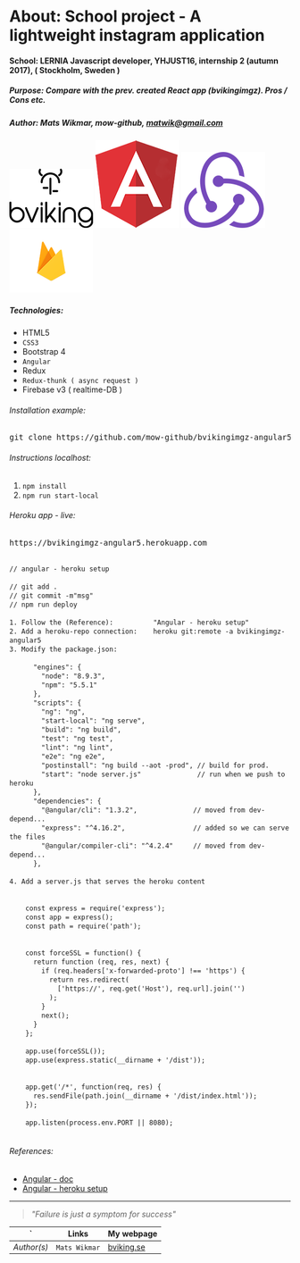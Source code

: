 # About: School project - A lightweight instagram application
#### School: LERNIA Javascript developer, YHJUST16, internship 2 (autumn 2017), ( Stockholm, Sweden )
##### Purpose: Compare with the prev. created React app (bvikingimgz). Pros / Cons etc.
##### Author: Mats Wikmar, mow-github, matwik@gmail.com

![bviking](img/bVikingFullBlack-logo-150x150.png)
![angular-logo-150x150](img/angular-logo-150x150.png)
![redux-logo-150x150](img/redux-logo-150x150.png)
![firebase-logo-150x150](img/firebase-logo-150x150.png)

##### Technologies:
* HTML5
* `CSS3`
* Bootstrap 4
* `Angular`
* Redux
* `Redux-thunk ( async request )`
* Firebase v3 ( realtime-DB )

###### Installation example:
<pre>git clone https://github.com/mow-github/bvikingimgz-angular5.git</pre>

###### Instructions localhost:
1. `npm install`
2. `npm run start-local`

###### Heroku app - live:
<pre>https://bvikingimgz-angular5.herokuapp.com</pre>



```

// angular - heroku setup

// git add . 
// git commit -m"msg"
// npm run deploy

1. Follow the (Reference):          "Angular - heroku setup" 
2. Add a heroku-repo connection:    heroku git:remote -a bvikingimgz-angular5
3. Modify the package.json:

      "engines": {
        "node": "8.9.3",
        "npm": "5.5.1"
      },
      "scripts": {
        "ng": "ng",
        "start-local": "ng serve",
        "build": "ng build",
        "test": "ng test",
        "lint": "ng lint",
        "e2e": "ng e2e",
        "postinstall": "ng build --aot -prod", // build for prod.
        "start": "node server.js"              // run when we push to heroku
      },
      "dependencies": {
        "@angular/cli": "1.3.2",              // moved from dev-depend...
        "express": "^4.16.2",                 // added so we can serve the files
        "@angular/compiler-cli": "^4.2.4"     // moved from dev-depend...
      },
      
4. Add a server.js that serves the heroku content


    const express = require('express');
    const app = express();
    const path = require('path');
    
    
    const forceSSL = function() {
      return function (req, res, next) {
        if (req.headers['x-forwarded-proto'] !== 'https') {
          return res.redirect(
            ['https://', req.get('Host'), req.url].join('')
          );
        }
        next();
      }
    };
    
    app.use(forceSSL());
    app.use(express.static(__dirname + '/dist'));
    
    
    app.get('/*', function(req, res) {
      res.sendFile(path.join(__dirname + '/dist/index.html'));
    });
    
    app.listen(process.env.PORT || 8080);
       

```


###### References:
* [Angular - doc](https://angular.io/)
* [Angular - heroku setup](https://medium.com/@ryanchenkie_40935/angular-cli-deployment-host-your-angular-2-app-on-heroku-3f266f13f352)

<hr>

> _"Failure is just a symptom for success"_

`          | Links          | My webpage                              |
---------- | -------------- | --------------------------------------- |
*Author(s)*| `Mats Wikmar`  | [bviking.se](https://www.bviking.se)    |
